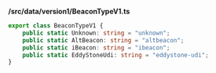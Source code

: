 
**/src/data/version1/BeaconTypeV1.ts**
```ts
export class BeaconTypeV1 {
    public static Unknown: string = "unknown";
    public static AltBeacon: string = "altbeacon";
    public static iBeacon: string = "ibeacon";
    public static EddyStoneUdi: string = "eddystone-udi";
}


```
